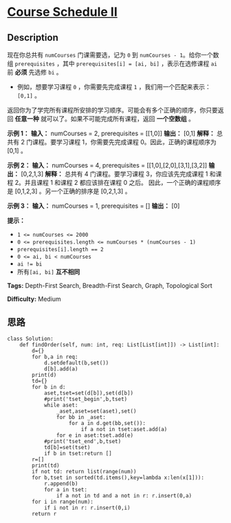 # [Course Schedule II][title]

## Description

现在你总共有 `numCourses` 门课需要选，记为 `0` 到 `numCourses - 1`。给你一个数组 `prerequisites` ，其中
`prerequisites[i] = [ai, bi]` ，表示在选修课程 `ai` 前 **必须** 先选修 `bi` 。

  * 例如，想要学习课程 `0` ，你需要先完成课程 `1` ，我们用一个匹配来表示：`[0,1]` 。

返回你为了学完所有课程所安排的学习顺序。可能会有多个正确的顺序，你只要返回 **任意一种** 就可以了。如果不可能完成所有课程，返回 **一个空数组** 。



**示例 1：**
            **输入：** numCourses = 2, prerequisites = [[1,0]]    **输出：** [0,1]    **解释：** 总共有 2 门课程。要学习课程 1，你需要先完成课程 0。因此，正确的课程顺序为 [0,1] 。    

**示例 2：**
            **输入：** numCourses = 4, prerequisites = [[1,0],[2,0],[3,1],[3,2]]    **输出：** [0,2,1,3]    **解释：** 总共有 4 门课程。要学习课程 3，你应该先完成课程 1 和课程 2。并且课程 1 和课程 2 都应该排在课程 0 之后。    因此，一个正确的课程顺序是 [0,1,2,3] 。另一个正确的排序是 [0,2,1,3] 。

**示例 3：**
            **输入：** numCourses = 1, prerequisites = []    **输出：** [0]    



**提示：**

  * `1 <= numCourses <= 2000`
  * `0 <= prerequisites.length <= numCourses * (numCourses - 1)`
  * `prerequisites[i].length == 2`
  * `0 <= ai, bi < numCourses`
  * `ai != bi`
  * 所有`[ai, bi]` **互不相同**


**Tags:** Depth-First Search, Breadth-First Search, Graph, Topological Sort

**Difficulty:** Medium

## 思路

``` python3
class Solution:
    def findOrder(self, num: int, req: List[List[int]]) -> List[int]:
        d={}
        for b,a in req:
            d.setdefault(b,set())
            d[b].add(a)
        print(d)
        td={}
        for b in d:
            aset,tset=set(d[b]),set(d[b])
            #print('tset_begin',b,tset)
            while aset:
                _aset,aset=set(aset),set()
                for bb in _aset:
                    for a in d.get(bb,set()):
                        if a not in tset:aset.add(a)
                for e in aset:tset.add(e)
            #print('tset_end',b,tset)
            td[b]=set(tset)
            if b in tset:return []
        r=[]
        print(td)
        if not td: return list(range(num))
        for b,tset in sorted(td.items(),key=lambda x:len(x[1])):
            r.append(b)
            for a in tset: 
                if a not in td and a not in r: r.insert(0,a)
        for i in range(num):
            if i not in r: r.insert(0,i)
        return r
            
            
            
```

[title]: https://leetcode-cn.com/problems/course-schedule-ii
